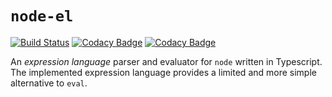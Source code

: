 # `node-el`

[![Build Status](https://travis-ci.com/bvfnbk/node-el.svg?branch=main)](https://travis-ci.com/bvfnbk/node-el)
[![Codacy Badge](https://app.codacy.com/project/badge/Coverage/118bb1992db04b7c8c82c04d0fbff744)](https://www.codacy.com/manual/bvfnbk/node-el/dashboard?utm_source=github.com&amp;utm_medium=referral&amp;utm_content=bvfnbk/node-el&amp;utm_campaign=Badge_Coverage)
[![Codacy Badge](https://app.codacy.com/project/badge/Grade/118bb1992db04b7c8c82c04d0fbff744)](https://www.codacy.com/manual/bvfnbk/node-el?utm_source=github.com&amp;utm_medium=referral&amp;utm_content=bvfnbk/node-el&amp;utm_campaign=Badge_Grade)

An _expression language_ parser and evaluator for `node` written in Typescript. The implemented expression language
provides a limited and more simple alternative to `eval`.
